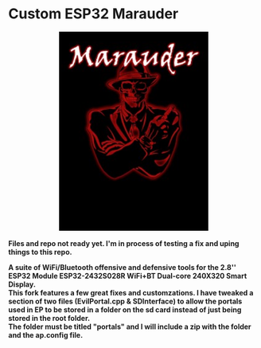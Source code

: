 
# Custom ESP32 Marauder
<p align="center"><img alt="Custom Marauder logo" src="https://github.com/ATOMNFT/CYD-ESP32Marauder/blob/master/pictures/M8.jpeg" width="300"></p>
<p align="center">

  <b>Files and repo not ready yet. I'm in process of testing a fix and uping things to this repo.</b>
  
  <b>A suite of WiFi/Bluetooth offensive and defensive tools for the 2.8'' ESP32 Module ESP32-2432S028R WiFi+BT Dual-core 240X320 Smart Display.</b>
  <br> <b>This fork features a few great fixes and customzations. I have tweaked a section of two files (EvilPortal.cpp & SDInterface) to allow the portals used in EP to be stored in a folder on the sd card instead of just being stored in the root folder.
  </b>
  <br> 
  <b>The folder must be titled "portals" and I will include a zip with the folder and the ap.config file.</b>
  
  <br>
